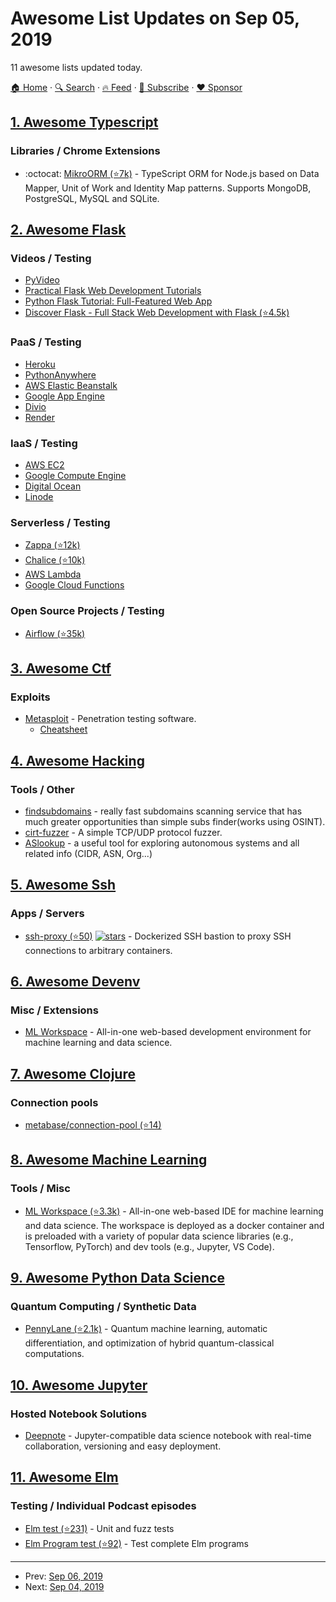 # Awesome List Updates on Sep 05, 2019

11 awesome lists updated today.

[🏠 Home](/README.md) · [🔍 Search](https://www.trackawesomelist.com/search/) · [🔥 Feed](https://www.trackawesomelist.com/rss.xml) · [📮 Subscribe](https://trackawesomelist.us17.list-manage.com/subscribe?u=d2f0117aa829c83a63ec63c2f&id=36a103854c) · [❤️  Sponsor](https://github.com/sponsors/theowenyoung)



## [1. Awesome Typescript](/content/dzharii/awesome-typescript/README.md)

### Libraries / Chrome Extensions

*   :octocat: [MikroORM (⭐7k)](https://github.com/mikro-orm/mikro-orm) - TypeScript ORM for Node.js based on Data Mapper, Unit of Work and Identity Map patterns. Supports MongoDB, PostgreSQL, MySQL and SQLite.

## [2. Awesome Flask](/content/mjhea0/awesome-flask/README.md)

### Videos / Testing

*   [PyVideo](https://pyvideo.org/search.html?q=flask)
*   [Practical Flask Web Development Tutorials](https://www.youtube.com/playlist?list=PLQVvvaa0QuDc_owjTbIY4rbgXOFkUYOUB)
*   [Python Flask Tutorial: Full-Featured Web App](https://www.youtube.com/playlist?list=PL-osiE80TeTs4UjLw5MM6OjgkjFeUxCYH)
*   [Discover Flask - Full Stack Web Development with Flask (⭐4.5k)](https://github.com/realpython/discover-flask)

### PaaS / Testing

*   [Heroku](https://www.heroku.com/)
*   [PythonAnywhere](https://www.pythonanywhere.com/details/flask_hosting)
*   [AWS Elastic Beanstalk](https://aws.amazon.com/elasticbeanstalk/)
*   [Google App Engine](https://cloud.google.com/appengine/)
*   [Divio](https://www.divio.com)
*   [Render](https://render.com/)

### IaaS / Testing

*   [AWS EC2](https://aws.amazon.com/ec2/)
*   [Google Compute Engine](https://cloud.google.com/compute/)
*   [Digital Ocean](https://www.digitalocean.com/)
*   [Linode](https://www.linode.com/)

### Serverless / Testing

*   [Zappa (⭐12k)](https://github.com/Miserlou/Zappa)
*   [Chalice (⭐10k)](https://github.com/aws/chalice)
*   [AWS Lambda](https://aws.amazon.com/lambda/)
*   [Google Cloud Functions](https://cloud.google.com/functions/)

### Open Source Projects / Testing

*   [Airflow (⭐35k)](https://github.com/apache/airflow/tree/master/airflow/www)

## [3. Awesome Ctf](/content/apsdehal/awesome-ctf/README.md)

### Exploits

*   [Metasploit](http://www.metasploit.com/) - Penetration testing software.
    *   [Cheatsheet](https://www.comparitech.com/net-admin/metasploit-cheat-sheet/)

## [4. Awesome Hacking](/content/carpedm20/awesome-hacking/README.md)

### Tools / Other

*   [findsubdomains](https://findsubdomains.com) - really fast subdomains scanning service that has much greater opportunities than simple subs finder(works using OSINT).
*   [cirt-fuzzer](http://www.cirt.dk/) - A simple TCP/UDP protocol fuzzer.
*   [ASlookup](https://aslookup.com/) - a useful tool for exploring autonomous systems and all related info (CIDR, ASN, Org...)

## [5. Awesome Ssh](/content/moul/awesome-ssh/README.md)

### Apps / Servers

*   [ssh-proxy (⭐50)](https://github.com/ml-tooling/ssh-proxy) [![stars](https://img.shields.io/github/stars/ml-tooling/ssh-proxy.svg?style=social\&label=stars)](https://github.com/ml-tooling/ssh-proxy) - Dockerized SSH bastion to proxy SSH connections to arbitrary containers.

## [6. Awesome Devenv](/content/jondot/awesome-devenv/README.md)

### Misc / Extensions

*   [ML Workspace](hhttps://github.com/ml-tooling/ml-workspace) - All-in-one web-based development environment for machine learning and data science.

## [7. Awesome Clojure](/content/razum2um/awesome-clojure/README.md)

### Connection pools

*   [metabase/connection-pool (⭐14)](https://github.com/metabase/connection-pool)

## [8. Awesome Machine Learning](/content/josephmisiti/awesome-machine-learning/README.md)

### Tools / Misc

*   [ML Workspace (⭐3.3k)](https://github.com/ml-tooling/ml-workspace) - All-in-one web-based IDE for machine learning and data science. The workspace is deployed as a docker container and is preloaded with a variety of popular data science libraries (e.g., Tensorflow, PyTorch) and dev tools (e.g., Jupyter, VS Code).

## [9. Awesome Python Data Science](/content/krzjoa/awesome-python-data-science/README.md)

### Quantum Computing / Synthetic Data

*   [PennyLane (⭐2.1k)](https://github.com/XanaduAI/pennylane) - Quantum machine learning, automatic differentiation, and optimization of hybrid quantum-classical computations.

## [10. Awesome Jupyter](/content/markusschanta/awesome-jupyter/README.md)

### Hosted Notebook Solutions

*   [Deepnote](https://www.deepnote.com) - Jupyter-compatible data science notebook with real-time collaboration, versioning and easy deployment.

## [11. Awesome Elm](/content/sporto/awesome-elm/README.md)

### Testing / Individual Podcast episodes

*   [Elm test (⭐231)](https://github.com/elm-explorations/test) - Unit and fuzz tests
*   [Elm Program test (⭐92)](https://github.com/avh4/elm-program-test/tree/3.0.0) - Test complete Elm programs

---

- Prev: [Sep 06, 2019](/content/2019/09/06/README.md)
- Next: [Sep 04, 2019](/content/2019/09/04/README.md)